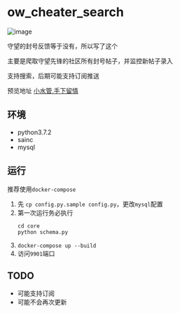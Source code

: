 # ow_cheater_search

![image](https://engigu.coding.net/p/imagestore/d/imagestore/git/raw/back/store/3f766b0c18c63c57a15904db037fc61f.png)


守望的封号反馈等于没有，所以写了这个

主要是爬取守望先锋的社区所有封号帖子，并监控新帖子录入

支持搜索，后期可能支持订阅推送

预览地址 [小水管,手下留情](http://ten.sooko.club:9901/#/)

## 环境
 -  python3.7.2
 -  sainc
 -  mysql

## 运行
推荐使用`docker-compose`
1. 先 `cp config.py.sample config.py`，更改`mysql`配置
2. 第一次运行务必执行
    ```shell
    cd core
    python schema.py
    ```
3. `docker-compose up --build`
4. 访问`9901`端口

## TODO
 - 可能支持订阅
 - 可能不会再次更新
